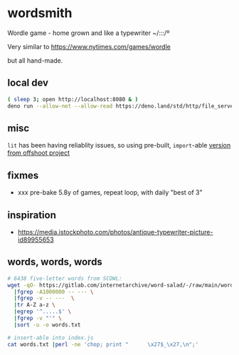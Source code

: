 # wordsmith

Wordle game - home grown and like a typewriter ~/:::/º

Very similar to
https://www.nytimes.com/games/wordle

but all hand-made.

## local dev
```sh
( sleep 3; open http://localhost:8080 & )
deno run --allow-net --allow-read https://deno.land/std/http/file_server.ts -p8080
```

## misc
`lit` has been having reliablity issues, so using pre-built, `import`-able
[version from offshoot project](https://git.archive.org/www/offshoot/-/blob/main/bin/lit.sh)


## fixmes
- xxx pre-bake 5.8y of games, repeat loop, with daily "best of 3"


## inspiration
- https://media.istockphoto.com/photos/antique-typewriter-picture-id89955653


## words, words, words
```sh
# 6438 five-letter words from SCOWL:
wget -qO- https://gitlab.com/internetarchive/word-salad/-/raw/main/words-scowl.txt \
  |fgrep -A1000000 -- --- \
  |fgrep -v -- ---  \
  |tr A-Z a-z \
  |egrep '^.....$' \
  |fgrep -v "'" \
  |sort -u -o words.txt

# insert-able into index.js
cat words.txt |perl -ne 'chop; print "      \x27$_\x27,\n";'
```

